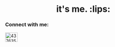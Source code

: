 <h1 align="center">it's me. :lips:</h1>






<h3 align="left">Connect with me:</h3>
<p align="left">

<a href="https://discord.com/users/437635905537179660" target="blank"><img align="center" src="https://raw.githubusercontent.com/rahuldkjain/github-profile-readme-generator/master/src/images/icons/Social/discord.svg" alt="437635905537179660" height="30" width="40" /></a>
</p>
